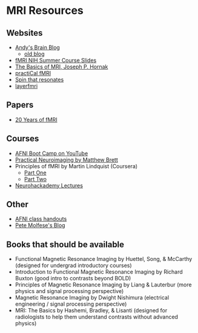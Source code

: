 # MRI Resources

## Websites

- [Andy's Brain Blog](andy_brain)
  - [old blog](andy_brain_old)
- [fMRI NIH Summer Course Slides](fmri_nih_summer)
- [The Basics of MRI, Joseph P. Hornak](basics_mri)
- [practiCal fMRI](practical_fmri)
- [Spin that resonates](spin_resonates)
- [layerfmri](layerfmri)

## Papers

- [20 Years of fMRI](twenty_years)

## Courses

- [AFNI Boot Camp on YouTube](afni_camp_yt)
- [Practical Neuroimaging by Matthew Brett](practical_ni)
- Principles of fMRI by Martin Lindquist (Coursera)
  - [Part One](p_fmri_1)
  - [Part Two](p_fmri_2)
- [Neurohackademy Lectures](neurohack)

## Other

- [AFNI class handouts](afni_handouts)
- [Pete Molfese's Blog](pete_molfese)

## Books that should be available

- Functional Magnetic Resonance Imaging by Huettel, Song, & McCarthy (designed for undergrad introductory courses)
- Introduction to Functional Magnetic Resonance Imaging by Richard Buxton (good intro to contrasts beyond BOLD)
- Principles of Magnetic Resonance Imaging by Liang & Lauterbur (more physics and signal processing perspective)
- Magnetic Resonance Imaging by Dwight Nishimura (electrical engineering / signal processing perspective)
- MRI: The Basics by Hashemi, Bradley, & Lisanti (designed for radiologists to help them understand contrasts without advanced physics)

[andy_brain]: https://www.andysbrainblog.com
[andy_brain_old]: http://andysbrainblog.blogspot.com
[fmri_nih_summer]: https://fmrif.nimh.nih.gov/public/fmri-course/
[basics_mri]: http://www.cis.rit.edu/htbooks/mri/inside.htm
[practical_fmri]: https://practicalfmri.blogspot.com
[spin_resonates]: http://spinthatresonates.blogspot.com
[twenty_years]: http://www.sciencedirect.com/science/journal/10538119/62/2
[afni_camp_yt]: https://www.youtube.com/channel/UC40RiNZN7_dCuB6Lg7HJl1g
[practical_ni]: http://practical-neuroimaging.github.io
[p_fmri_1]: https://www.coursera.org/learn/functional-mri
[p_fmri_2]: https://www.coursera.org/learn/functional-mri-2
[neurohack]: https://neurohackademy.org/course_type/lectures/
[afni_handouts]: https://afni.nimh.nih.gov/class_handouts
[pete_molfese]: https://blog.cogneurostats.com
[layerfmri]: https://layerfmri.com
